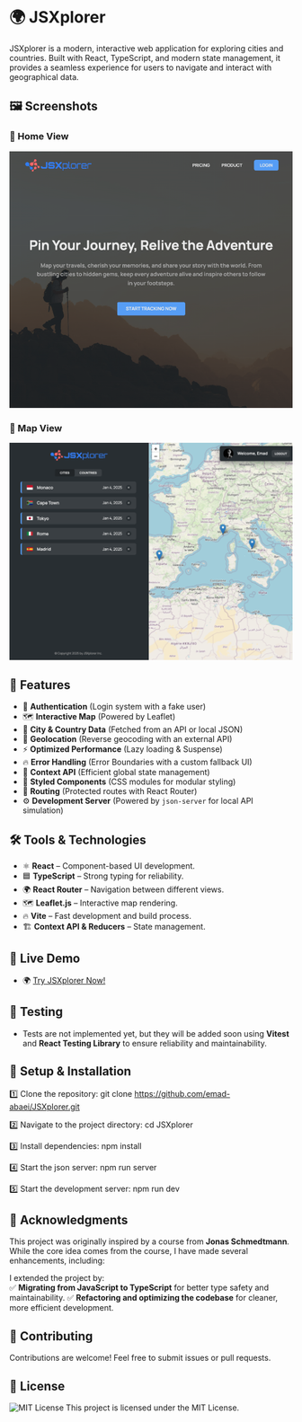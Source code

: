 # 🌍 JSXplorer

JSXplorer is a modern, interactive web application for exploring cities and countries. Built with React, TypeScript, and modern state management, it provides a seamless experience for users to navigate and interact with geographical data.

## 🖼️ Screenshots

### 📌 Home View

![Map View](screenshots/project-jsxplorer-home.png)

### 📌 Map View

![Map View](screenshots/project-jsxplorer-map.png)

## 🚀 Features

- 🔐 **Authentication** (Login system with a fake user)
- 🗺️ **Interactive Map** (Powered by Leaflet)
- 📌 **City & Country Data** (Fetched from an API or local JSON)
- 📍 **Geolocation** (Reverse geocoding with an external API)
- ⚡ **Optimized Performance** (Lazy loading & Suspense)
- 🔥 **Error Handling** (Error Boundaries with a custom fallback UI)
- 📂 **Context API** (Efficient global state management)
- 🎨 **Styled Components** (CSS modules for modular styling)
- 🚦 **Routing** (Protected routes with React Router)
- ⚙️ **Development Server** (Powered by `json-server` for local API simulation)

## 🛠️ Tools & Technologies

- ⚛️ **React** – Component-based UI development.
- 🟦 **TypeScript** – Strong typing for reliability.
- 🌍 **React Router** – Navigation between different views.
- 🗺 **Leaflet.js** – Interactive map rendering.
- 🔥 **Vite** – Fast development and build process.
- 🏗 **Context API & Reducers** – State management.

## 🔗 Live Demo

- 🌍 [Try JSXplorer Now!](https://jsxplorer-emadabaei.vercel.app)

## 🧪 Testing

- Tests are not implemented yet, but they will be added soon using **Vitest** and **React Testing Library** to ensure reliability and maintainability.

## 📂 Setup & Installation

1️⃣ Clone the repository:
git clone https://github.com/emad-abaei/JSXplorer.git

2️⃣ Navigate to the project directory:
cd JSXplorer

3️⃣ Install dependencies:
npm install

4️⃣ Start the json server:
npm run server

5️⃣ Start the development server:
npm run dev

## 🙌 Acknowledgments

This project was originally inspired by a course from **Jonas Schmedtmann**. While the core idea comes from the course, I have made several enhancements, including:

I extended the project by:  
✅ **Migrating from JavaScript to TypeScript** for better type safety and maintainability.
✅ **Refactoring and optimizing the codebase** for cleaner, more efficient development.

## 📩 Contributing

Contributions are welcome! Feel free to submit issues or pull requests.

## 📜 License

![MIT License](https://img.shields.io/badge/License-MIT-blue.svg)
This project is licensed under the MIT License.
